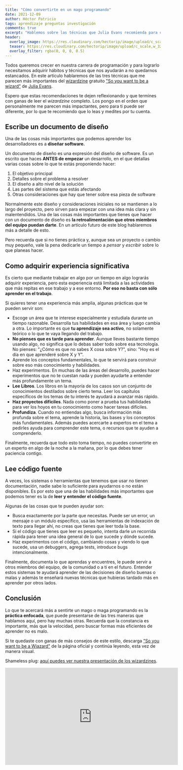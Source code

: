 ```yaml
---
title: "Cómo convertirte en un mago programando"
date: 2021-12-09
author: Héctor Patricio
tags: aprendizaje preguntas investigación
comments: true
excerpt: "Hablemos sobre las técnicas que Julia Evans recomienda para converirte en un mejor programador(a) y avanzar en tu carrera."
header:
  overlay_image: https://res.cloudinary.com/hectorip/image/upload/c_scale,w_1120/v1639259079/michael-dziedzic-dSyhpTGhNHg-unsplash_mcsqsn.jpg
  teaser: https://res.cloudinary.com/hectorip/image/upload/c_scale,w_320/v1639259079/michael-dziedzic-dSyhpTGhNHg-unsplash_mcsqsn.jpg
  overlay_filter: rgba(0, 0, 0, 0.5)
---
```


Todos queremos crecer en nuestra carrera de programación y para lograrlo necesitamos adquirir hábitos y técnicas que nos ayudarán a no quedarnos estancados. En este artículo hablaremos de las tres técnicas que me parecen más importantes del [wizardzine](https://www.youtube.com/watch?v=drPMyDyQG8M) gratuito ["So you want to be a wizard"](https://wizardzines.com/zines/wizard/) de [Julia Evans](https://twitter.com/b0rk).

Espero que estas recomendaciones te dejen reflexionando y que termines con ganas de leer el _wizardzine_ completo. Los pongo en el orden que personalmente me parecen más impactantes, pero para ti puede ser diferente, por lo que te recomiendo que lo leas y medites por tu cuenta.

## Escribe un documento de diseño

Una de las cosas más importantes que podemos aprender los desarrolladores es a **diseñar software.**

Un documento de diseño es una expresión del diseño de software. Es un escrito que haces **ANTES de empezar** un desarrollo, en el que detallas varias cosas sobre lo que te estás proponiendo hacer:

1. El objetivo principal
2. Detalles sobre el problema a resolver
3. El diseño a alto nivel de la solución
4. Las partes del sistema que estás afectando
5. Otras consideraciones que hay que tener sobre esa pieza de software

Normalmente este diseño y consideraciones iniciales no se mantienen a lo largo del proyecto, pero sirven para empezar con una idea más clara y sin malentendidos. Una de las cosas más importantes que tienes que hacer con un documento de diseño es **la retroalimentación que otros miembros del equipo puedan darte**. En un artículo futuro de este blog hablaremos más a detalle de esto.

Pero recuerda que si no tienes práctica y, aunque sea un proyecto o cambio muy pequeño, vale la pena dedicarle un tiempo a _pensar_ y _escribir_ sobre lo que planeas hacer.

## Como adquirir experiencia significativa

Es cierto que mediante trabajar en algo por un tiempo en algo lograrás adquirir experiencia, pero esta experiencia está limitada a las actividades que más repitas en ese trabajo y a ese entorno. **Por eso no basta con sólo aprender en el trabajo**.

Si quieres tener una experiencia más amplia, algunas prácticas que te pueden servir son:

- Escoge un área que te interese especialmente y estudiala durante un tiempo razonable. Desarrolla tus habilidades en esa área y luego cambia a otra. Lo importante es que **tu aprendizaje sea activo**, no solamente teórico o lo que te vaya llegando del trabajo.
- **No pienses que es tarde para aprender**. Aunque lleves bastante tiempo usando algo, no significa que lo debas saber todo sobre esa tecnología. No pienses: "¿Cómo es que no sabes X cosa sobre Y?", sino: "Hoy es el día en que aprenderé sobre X y Y".
- Aprende los conceptos fundamentales, lo que te servirá para construir sobre eso más conocimiento y habilidades.
- Haz experimentos. En muchas de las áreas del desarrollo, puedes hacer experimentos que no te cuestan nada y pueden ayudarte a entender más profundamente un tema.
- **Lee Libros**. Los libros en la mayoría de los casos son un conjunto de conocimientos destilados sobre cierto tema. Leer los capítulos específicos de los temas de tu interés te ayudará a avanzar más rápido.
- **Haz proyectos difíciles**. Nada como poner a prueba tus habilidades para ver los hoyos en tu conocimiento como hacer tareas difíciles.
- **Profundiza**. Cuando no entiendas algo, busca información más profunda sobre el tema, aprende la historia, las bases y los conceptos más fundamentales. Además puedes acercarte a expertos en el tema a pedirles ayuda para comprender este tema, o recursos que te ayuden a comprenderlo.

Finalmente, recuerda que todo esto toma tiempo, no puedes convertirte en un experto en algo de la noche a la mañana, por lo que debes tener paciencia contigo.

## Lee código fuente

A veces, los sistemas o herramientas que tenemos que usar no tienen documentación, nadie sabe lo suficiente para ayudarnos o no están disponibles. Es por esto que una de las habilidades más importantes que podemos tener es la de **leer y entender el código fuente**.

Algunas de las cosas que te pueden ayudar son:

- Busca exactamente por la parte que necesitas. Puede ser un error, un mensaje o un módulo específico, usa las herramientas de indexación de texto para llegar ahí, no creas que tienes que leer toda la base.
- Si el código que tienes que leer es pequeño, intenta darle un recorrida rápida para tener una idea general de lo que sucede y dónde sucede.
- Haz experimentos con el código, cambiando cosas y viendo lo que sucede, usa un debuggers, agrega tests, introduce bugs intencionalmente.

Finalmente, documenta lo que aprendas y encuentres, le puede servir a otros miembros del equipo, de la comunidad o a ti en el futuro. Entender estos sistemas te ayudará aprender de las decisiones de diseño buenas o malas y además te enseñará nuevas técnicas que hubieras tardado más en aprender por otros lados.

## Conclusión

Lo que te acercará más a sentirte un mago o maga programando es la **práctica enfocada**, que puede presentarse de las tres maneras que hablamos aquí, pero hay muchas otras. Recuerda que la constancia es importante, más que la velocidad, pero buscar formas más eficientes de aprender no es malo.

Si te quedaste con ganas de más consejos de este estilo, descarga ["So you want to be a Wiazard"](https://wizardzines.com/zines/wizard/) de la página oficial y continúa leyendo, esta vez de manera visual.

Shameless plug: [aquí puedes ver nuestra presentación de los wizardzines](https://www.youtube.com/watch?v=drPMyDyQG8M).

<iframe width="560" height="315" src="https://www.youtube.com/embed/drPMyDyQG8M" title="YouTube video player" frameborder="0" allow="accelerometer; autoplay; clipboard-write; encrypted-media; gyroscope; picture-in-picture" allowfullscreen></iframe>